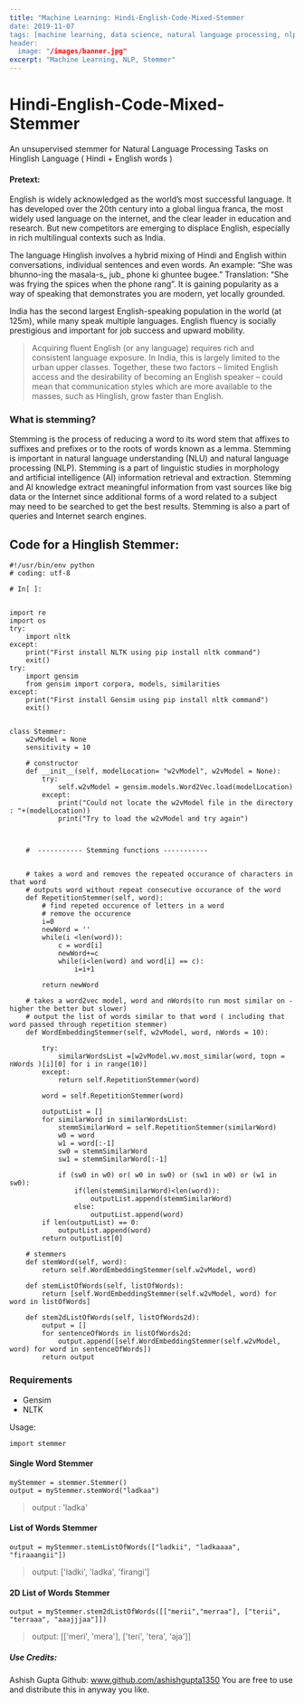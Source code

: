 ```yaml
---
title: "Machine Learning: Hindi-English-Code-Mixed-Stemmer
date: 2019-11-07
tags: [machine learning, data science, natural language processing, nlp]
header:
  image: "/images/banner.jpg"
excerpt: "Machine Learning, NLP, Stemmer"
---
```



# Hindi-English-Code-Mixed-Stemmer
An unsupervised stemmer for Natural Language Processing Tasks on Hinglish Language ( Hindi + English words )

#### Pretext:

English is widely acknowledged as the world’s most successful language. It has developed over the 20th century into a global lingua franca, the most widely used language on the internet, and the clear leader in education and research. But new competitors are emerging to displace English, especially in rich multilingual contexts such as India.

The language Hinglish involves a hybrid mixing of Hindi and English within conversations, individual sentences and even words. An example: “She was bhunno-ing the masala-s_ jub_ phone ki ghuntee bugee.” Translation: “She was frying the spices when the phone rang”. It is gaining popularity as a way of speaking that demonstrates you are modern, yet locally grounded.

India has the second largest English-speaking population in the world (at 125m), while many speak multiple languages. English fluency is socially prestigious and important for job success and upward mobility.

> Acquiring fluent English (or any language) requires rich and consistent language exposure. In India, this is largely limited to the urban upper classes. Together, these two factors – limited English access and the desirability of becoming an English speaker – could mean that communication styles which are more available to the masses, such as Hinglish, grow faster than English.


### What is stemming?
Stemming is the process of reducing a word to its word stem that affixes to suffixes and prefixes or to the roots of words known as a lemma. Stemming is important in natural language understanding (NLU) and natural language processing (NLP). Stemming is a part of linguistic studies in morphology and artificial intelligence (AI) information retrieval and extraction. Stemming and AI knowledge extract meaningful information from vast sources like big data or the Internet since additional forms of a word related to a subject may need to be searched to get the best results. Stemming is also a part of queries and Internet search engines.


## Code for a Hinglish Stemmer:
```
#!/usr/bin/env python
# coding: utf-8

# In[ ]:


import re
import os
try:
    import nltk
except:
    print("First install NLTK using pip install nltk command")
    exit()
try:
    import gensim
    from gensim import corpora, models, similarities
except:
    print("First install Gensim using pip install nltk command")
    exit()


class Stemmer:
    w2vModel = None
    sensitivity = 10

    # constructor
    def __init__(self, modelLocation= "w2vModel", w2vModel = None):
        try:
            self.w2vModel = gensim.models.Word2Vec.load(modelLocation)
        except:
            print("Could not locate the w2vModel file in the directory : "+(modelLocation))
            print("Try to load the w2vModel and try again")



    #  ----------- Stemming functions -----------


    # takes a word and removes the repeated occurance of characters in that word
    # outputs word without repeat consecutive occurance of the word
    def RepetitionStemmer(self, word):
        # find repeted occurence of letters in a word
        # remove the occurence
        i=0
        newWord = ''
        while(i <len(word)):
            c = word[i]
            newWord+=c
            while(i<len(word) and word[i] == c):
                i=i+1

        return newWord

    # takes a word2vec model, word and nWords(to run most similar on - higher the better but slower)
    # output the list of words similar to that word ( including that word passed through repetition stemmer)
    def WordEmbeddingStemmer(self, w2vModel, word, nWords = 10):

        try:
            similarWordsList =[w2vModel.wv.most_similar(word, topn = nWords )[i][0] for i in range(10)]
        except:
            return self.RepetitionStemmer(word)

        word = self.RepetitionStemmer(word)

        outputList = []
        for similarWord in similarWordsList:
            stemmSimilarWord = self.RepetitionStemmer(similarWord)
            w0 = word
            w1 = word[:-1]
            sw0 = stemmSimilarWord
            sw1 = stemmSimilarWord[:-1]

            if (sw0 in w0) or( w0 in sw0) or (sw1 in w0) or (w1 in sw0):
                if(len(stemmSimilarWord)<len(word)):
                    outputList.append(stemmSimilarWord)
                else:
                    outputList.append(word)
        if len(outputList) == 0:
            outputList.append(word)
        return outputList[0]

    # stemmers
    def stemWord(self, word):
        return self.WordEmbeddingStemmer(self.w2vModel, word)

    def stemListOfWords(self, listOfWords):
        return [self.WordEmbeddingStemmer(self.w2vModel, word) for word in listOfWords]

    def stem2dListOfWords(self, listOfWords2d):
        output = []
        for sentenceOfWords in listOfWords2d:
            output.append([self.WordEmbeddingStemmer(self.w2vModel, word) for word in sentenceOfWords])
        return output
```


### Requirements
* Gensim
* NLTK

Usage:

```
import stemmer
```

#### Single Word Stemmer

```
myStemmer = stemmer.Stemmer()
output = myStemmer.stemWord("ladkaa")
```
> output : 'ladka'

#### List of Words Stemmer
```
output = myStemmer.stemListOfWords(["ladkii", "ladkaaaa", "firaaangii"])
```
> output: ['ladki', 'ladka', 'firangi']

#### 2D List of Words Stemmer
```    
output = myStemmer.stem2dListOfWords([["merii","merraa"], ["terii", "terraaa", "aaajjjaa"]])
```
> output: [['meri', 'mera'], ['teri', 'tera', 'aja']]


##### Use Credits:
Ashish Gupta
Github: www.github.com/ashishgupta1350
You are free to use and distribute this in anyway you like.
